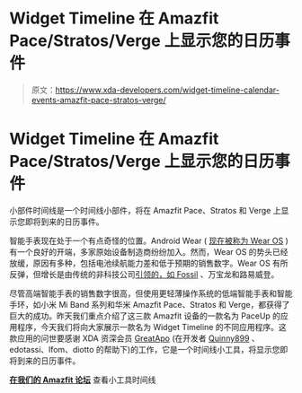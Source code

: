 # Widget Timeline 在 Amazfit Pace/Stratos/Verge 上显示您的日历事件

> 原文：<https://www.xda-developers.com/widget-timeline-calendar-events-amazfit-pace-stratos-verge/>

# Widget Timeline 在 Amazfit Pace/Stratos/Verge 上显示您的日历事件

小部件时间线是一个时间线小部件，将在 Amazfit Pace、Stratos 和 Verge 上显示您即将到来的日历事件。

智能手表现在处于一个有点奇怪的位置。Android Wear ( [现在被称为 Wear OS](https://www.xda-developers.com/android-wear-rebrand-wear-os/) )有一个良好的开端，多家原始设备制造商纷纷加入。然而，Wear OS 的势头已经放缓，原因有多种，包括电池续航能力差和低于预期的销售数字。Wear OS 有所反弹，但增长是由传统的非科技公司[引领的，如 Fossil](https://www.xda-developers.com/google-buying-40-million-fossil-smartwatch/) 、万宝龙和路易威登。

尽管高端智能手表的销售数字很高，但使用更轻薄操作系统的低端智能手表和智能手环，如小米 Mi Band 系列和华米 Amazfit Pace、Stratos 和 Verge，都获得了巨大的成功。昨天我们重点介绍了这三款 Amazfit 设备的一款名为 PaceUp 的应用程序，今天我们将向大家展示一款名为 Widget Timeline 的不同应用程序。这款应用的问世要感谢 XDA 资深会员 [GreatApo](https://forum.xda-developers.com/member.php?u=3668555) (在开发者 [Quinny899](https://forum.xda-developers.com/member.php?u=3563640) 、edotassi、lfom、diotto 的帮助下)的工作，它是一个时间线小工具，将显示您即将到来的日历事件。

[**在我们的 Amazfit 论坛**](https://forum.xda-developers.com/smartwatch/amazfit/app-widget-timeline-v1-0-1-pace-stratos-t3894632) 查看小工具时间线
